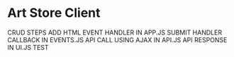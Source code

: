 # Art Store Client
CRUD STEPS
  ADD HTML
  EVENT HANDLER IN APP.JS
  SUBMIT HANDLER CALLBACK IN EVENTS.JS
  API CALL USING AJAX IN API.JS
  API RESPONSE IN UI.JS
  TEST
